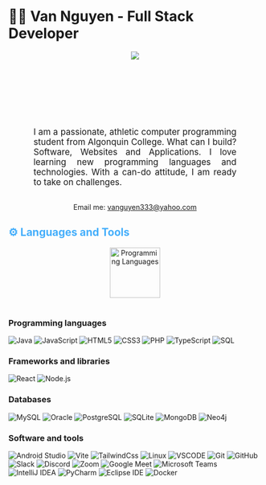 <h1>👩‍💻 Van Nguyen - Full Stack Developer</h1>
<div align="center" style="height: 150px">
<img src="https://camo.githubusercontent.com/b7e84cd7df9d883ebab3618b73506c04d2b867b5249291268930f0ab1f02e2e2/68747470733a2f2f7265732e636c6f7564696e6172792e636f6d2f70726163746963616c6465762f696d6167652f66657463682f732d2d32625a496a5047432d2d2f635f6c696d6974253243665f6175746f253243666c5f70726f6772657373697665253243715f3636253243775f3838302f68747470733a2f2f6465762d746f2d75706c6f6164732e73332e616d617a6f6e6177732e636f6d2f692f64347476756b6274356d726133376376776b6c6b2e676966"/></div>
<p  style="text-align: justify; margin: 0 50px; font-size: 17px;" >I am a passionate, athletic computer programming student from Algonquin College. What can I build? Software, Websites and Applications. I love learning new programming languages and technologies. With a can-do attitude, I am ready to take on challenges. </p>
<br>
<div align="center">

Email me: vanguyen333@yahoo.com

</div>
<h2 style="color: #44AEFB">⚙️ Languages and Tools</h2>
<div align="center" style="display:block;">
    <img width="100px" alt="Programming Languages" src="https://user-images.githubusercontent.com/78341798/194531121-47b0119a-ce00-439d-b586-125f86acb098.png"/> 
</div>
<br>   
<!-- Icons Resources -->
<!-- https://devicon.dev/ -->
<!-- https://cdn.jsdelivr.net/npm/simple-icons@v3/icons/ -->
<h3>Programming languages</h3>
<p>
  <img alt="Java" src="https://img.shields.io/badge/-Java-007396?style=flat-square&logo=java&logoColor=white" />
  <img alt="JavaScript" src="https://img.shields.io/badge/-JavaScript-F7DF1E?style=flat-square&logo=javascript&logoColor=white" />  <img alt="HTML5" src="https://img.shields.io/badge/-HTML5-E34F26?style=flat-square&logo=html5&logoColor=white" />
    <img alt="CSS3" src="https://img.shields.io/badge/-CSS3-1572B6?style=flat-square&logo=css3&logoColor=white" /> 
    <img alt="PHP" src="https://img.shields.io/badge/-PHP-777BB4?style=flat-square&logo=php&logoColor=white" />
    <img alt="TypeScript" src="https://img.shields.io/badge/-TypeScript-3178C6?style=flat-square&logo=typescript&logoColor=white" /> <img alt="SQL" src="https://img.shields.io/badge/-SQL-003B57?style=flat-square&logo=postgresql&logoColor=white" />  
</p>
<h3>Frameworks and libraries</h3>
<p>
 <img alt="React" src="https://img.shields.io/badge/-React-61DAFB?style=flat-square&logo=react&logoColor=white" />  <img alt="Node.js" src="https://img.shields.io/badge/-Node.js-339933?style=flat-square&logo=node.js&logoColor=white" />
</p>
<h3>Databases</h3>
<p>
    <img alt="MySQL" src="https://img.shields.io/badge/-MySQL-4479A1?style=flat-square&logo=mysql&logoColor=white" />
    <img alt="Oracle" src="https://img.shields.io/badge/-Oracle-F80000?style=flat-square&logo=oracle&logoColor=white" />
    <img alt="PostgreSQL" src="https://img.shields.io/badge/-PostgreSQL-336791?style=flat-square&logo=postgresql&logoColor=white" />
    <img alt="SQLite" src="https://img.shields.io/badge/-SQLite-003B57?style=flat-square&logo=sqlite&logoColor=white" />
    <img alt="MongoDB" src="https://img.shields.io/badge/-MongoDB-47A248?style=flat-square&logo=mongodb&logoColor=white" />
    <img alt="Neo4j" src="https://img.shields.io/badge/-Neo4J-grey?style=flat-square&logo=neo4j&logoColor=white" />
</p>
<h3>Software and tools</h3>
<p>
<img alt="Android Studio" src="https://img.shields.io/badge/-Android Studio-grey?style=flat-square&logo=android&logoColor=green" />
<img alt="Vite" src="https://img.shields.io/badge/-Vite-yellow?style=flat-square&logo=vite&logoColor=white" />
<img alt="TailwindCss" src="https://img.shields.io/badge/-tailwindcss-white?style=flat-square&logo=tailwindcss&logoColor=73eafa" />
<img alt="Linux" src="https://img.shields.io/badge/-Linux-e4c7fc?style=flat-square&logo=linux&logoColor=black" />
<img alt="VSCODE" src="https://img.shields.io/badge/-vscode-e5faaf?style=flat-square&logo=visual studio code&logoColor=73eafa" />
    <img alt="Git" src="https://img.shields.io/badge/-Git-F05032?style=flat-square&logo=git&logoColor=white" />
    <img alt="GitHub" src="https://img.shields.io/badge/-GitHub-181717?style=flat-square&logo=github&logoColor=white" />
  <img alt="Slack" src="https://img.shields.io/badge/-Slack-4A154B?style=flat-square&logo=slack&logoColor=white" />
    <img alt="Discord" src="https://img.shields.io/badge/-Discord-5865F2?style=flat-square&logo=discord&logoColor=white" />
    <img alt="Zoom" src="https://img.shields.io/badge/-Zoom-2D8CFF?style=flat-square&logo=zoom&logoColor=white" />
    <img alt="Google Meet" src="https://img.shields.io/badge/-Google%20Meet-00897B?style=flat-square&logo=google-meet&logoColor=white" />
    <img alt="Microsoft Teams" src="https://img.shields.io/badge/-Microsoft%20Teams-6264A7?style=flat-square&logo=microsoft-teams&logoColor=white" /> <img alt="IntelliJ IDEA" src="https://img.shields.io/badge/-IntelliJ%20IDEA-000000?style=flat-square&logo=intellij-idea" />
    <img alt="PyCharm" src="https://img.shields.io/badge/-PyCharm-000000?style=flat-square&logo=pycharm" />
    <img alt="Eclipse IDE" src="https://img.shields.io/badge/-Eclipse%20IDE-2C2255?style=flat-square&logo=eclipse-ide" />
     <img alt="Docker" src="https://img.shields.io/badge/-Docker-white?style=flat-square&logo=docker" />

</p>
